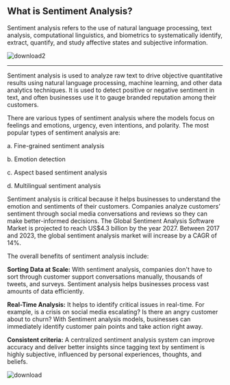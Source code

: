 ## What is Sentiment Analysis?

Sentiment analysis refers to the use of natural language processing, text analysis, computational linguistics, and biometrics to systematically identify, extract, quantify, and study affective states and subjective information.

![download2](https://user-images.githubusercontent.com/44786324/183316847-ede7a0bf-4f79-442e-8220-be57669bc3e6.png)
________

Sentiment analysis is used to analyze raw text to drive objective quantitative results using natural language processing, machine learning, and other data analytics techniques. It is used to detect positive or negative sentiment in text, and often businesses use it to gauge branded reputation among their customers. 

There are various types of sentiment analysis where the models focus on feelings and emotions, urgency, even intentions, and polarity. The most popular types of sentiment analysis are:

a. Fine-grained sentiment analysis

b. Emotion detection

c. Aspect based sentiment analysis

d. Multilingual sentiment analysis

Sentiment analysis is critical because it helps businesses to understand the emotion and sentiments of their customers. Companies analyze customers’ sentiment through social media conversations and reviews so they can make better-informed decisions. The Global Sentiment Analysis Software Market is projected to reach US$4.3 billion by the year 2027. Between 2017 and 2023, the global sentiment analysis market will increase by a CAGR of 14%. 

The overall benefits of sentiment analysis include:

**Sorting Data at Scale:** With sentiment analysis, companies don't have to sort through customer support conversations manually, thousands of tweets, and surveys. Sentiment analysis helps businesses process vast amounts of data efficiently.

**Real-Time Analysis:** It helps to identify critical issues in real-time. For example, is a crisis on social media escalating? Is there an angry customer about to churn? With Sentiment analysis models, businesses can immediately identify customer pain points and take action right away.

**Consistent criteria:** A centralized sentiment analysis system can improve accuracy and deliver better insights since tagging text by sentiment is highly subjective, influenced by personal experiences, thoughts, and beliefs. 


![download](https://user-images.githubusercontent.com/44786324/183317040-2a13e3aa-80b9-43a1-b20a-9fc08d2cf8c7.png)

